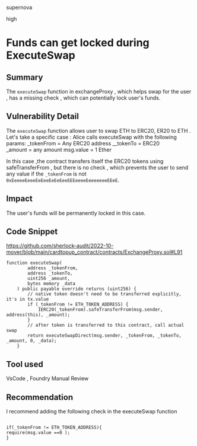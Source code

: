 supernova

high

# Funds can get locked during ExecuteSwap

## Summary
The `executeSwap` function in exchangeProxy , which helps swap for the user , has a missing check , which can potentially lock user's funds.
## Vulnerability Detail

The `executeSwap` function allows user to swap ETH to ERC20, ER20 to ETH .
Let's take a specific case : 
Alice calls executeSwap with the following params:
_tokenFrom = Any ERC20 address
__tokenTo = ERC20  
_amount = any amount 
msg.value = 1 Ether

In this case ,the contract transfers itself the ERC20 tokens using safeTransferFrom , but there is no check , which prevents the user to send any value if the `_tokenFrom` is not `0xEeeeeEeeeEeEeeEeEeEeeEEEeeeeEeeeeeeeEEeE`.



## Impact
The user's funds will be permanently locked in this case.

## Code Snippet
https://github.com/sherlock-audit/2022-10-mover/blob/main/cardtopup_contract/contracts/ExchangeProxy.sol#L91

```solidity
function executeSwap(
        address _tokenFrom,
        address _tokenTo,
        uint256 _amount,
        bytes memory _data
    ) public payable override returns (uint256) {
        // native token doesn't need to be transferred explicitly, it's in tx.value
        if (_tokenFrom != ETH_TOKEN_ADDRESS) {
            IERC20(_tokenFrom).safeTransferFrom(msg.sender, address(this), _amount);
        }
        // after token is transferred to this contract, call actual swap
        return executeSwapDirect(msg.sender, _tokenFrom, _tokenTo, _amount, 0, _data);
    }

```
## Tool used
VsCode , Foundry
Manual Review

## Recommendation
I recommend adding the following check  in the executeSwap function

```solidity

if(_tokenFrom != ETH_TOKEN_ADDRESS){
require(msg.value ==0 );
}


```